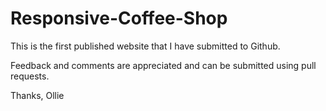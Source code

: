 # Responsive-Coffee-Shop

This is the first published website that I have submitted to Github.

Feedback and comments are appreciated and can be submitted using pull requests.

Thanks,
Ollie
